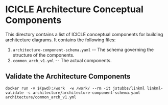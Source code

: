 # ICICLE Architecture Conceptual Components

This directory contains a list of ICICLE conceptual components for building architecture diagrams.
It contains the following files:

1. ``architecture-component-schema.yaml`` -- The schema governing the structure of the components. 
2. ``common_arch_v1.yml`` -- The actual components. 



## Validate the Architecture Components 

```
docker run -v $(pwd):/work  -w /work/ --rm -it jstubbs/linkml linkml-validate -s architecture/architecture-component-schema.yaml architecture/common_arch_v1.yml
```
